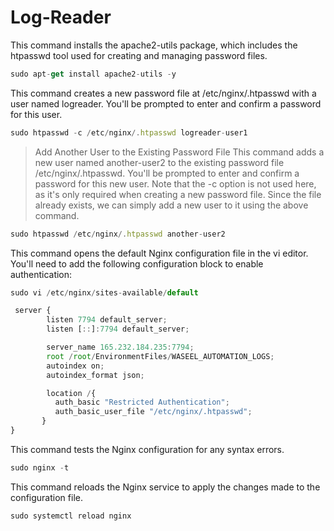 # Log-Reader

This command installs the apache2-utils package, which includes the htpasswd tool used for creating and managing password files.
```javascript
sudo apt-get install apache2-utils -y
```
This command creates a new password file at /etc/nginx/.htpasswd with a user named logreader. You'll be prompted to enter and confirm a password for this user.
```javascript
sudo htpasswd -c /etc/nginx/.htpasswd logreader-user1
```
> Add Another User to the Existing Password File
> This command adds a new user named another-user2 to the existing password file /etc/nginx/.htpasswd. You'll be prompted to enter and confirm a password for this new user.
Note that the -c option is not used here, as it's only required when creating a new password file. Since the file already exists, we can simply add a new user to it using the above command.
```javascript
sudo htpasswd /etc/nginx/.htpasswd another-user2
```
>


This command opens the default Nginx configuration file in the vi editor. You'll need to add the following configuration block to enable authentication:
```javascript
sudo vi /etc/nginx/sites-available/default
```

```javascript
 server {
        listen 7794 default_server;
        listen [::]:7794 default_server;

        server_name 165.232.184.235:7794;
        root /root/EnvironmentFiles/WASEEL_AUTOMATION_LOGS;
        autoindex on;
        autoindex_format json;

        location /{
          auth_basic "Restricted Authentication";
          auth_basic_user_file "/etc/nginx/.htpasswd";
       }
}
```
This command tests the Nginx configuration for any syntax errors.
```javascript
sudo nginx -t
```
This command reloads the Nginx service to apply the changes made to the configuration file.
```javascript
sudo systemctl reload nginx
```
